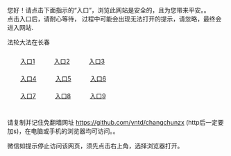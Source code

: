 您好！请点击下面指示的“入口”，浏览此网站是安全的，且为您带来平安。。 <br/>
点击入口后，请耐心等待， 过程中可能会出现无法打开的提示，请忽略，最终会进入网站. </br>

法轮大法在长春<br/>
<div style="padding:10px"><a style="margin:20px" target="_blank" href="https://d305q9zrs3dj5k.cloudfront.net/2Qpsp?fsgvr" id="ccLink1" rel="nofollow">入口1</a> <a target="_blank" style="margin:20px" href="https://d26nyp1d5f6qp0.cloudfront.net/2Qpsp?fjesnc" id="ccLink2" rel="nofollow">入口2</a> <a style="margin:20px" target="_blank" href="https://d1hquij6epkx29.cloudfront.net/2Qpsp?lfllu" id="ccLink3" rel="nofollow">入口3</a></div>

<div style="padding:10px" ><a style="margin:20px" target="_blank" href="https://d305q9zrs3dj5k.cloudfront.net/2Qpsp?fsgvr" id="ccLink4" rel="nofollow">入口4</a> <a style="margin:20px" href="https://d26nyp1d5f6qp0.cloudfront.net/2Qpsp?fjesnc" target="_blank" id="ccLink5" rel="nofollow">入口5</a> <a style="margin:20px" href="https://d1hquij6epkx29.cloudfront.net/2Qpsp?lfllu" target="_blank" id="ccLink6" rel="nofollow">入口6</a></div>

<div style="padding:10px"><a style="margin:20px" target="_blank" href="https://d305q9zrs3dj5k.cloudfront.net/2Qpsp?fsgvr" id="ccLink7" rel="nofollow">入口7</a> <a style="margin:20px" href="https://d26nyp1d5f6qp0.cloudfront.net/2Qpsp?fjesnc" target="_blank" id="ccLink8" rel="nofollow">入口8</a> <a style="margin:20px" target="_blank" href="https://d1hquij6epkx29.cloudfront.net/2Qpsp?lfllu" id="ccLink9" rel="nofollow">入口9</a></div>

<br/>



请复制并记住免翻墙网址 https://github.com/yntd/changchunzx (http后一定要加s)，在电脑或手机的浏览器均可访问。。<br/>

微信如提示停止访问该网页，须先点击右上角，选择浏览器打开。
